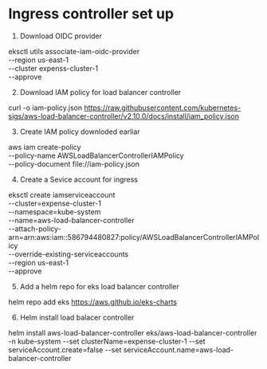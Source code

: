 # Ingress controller set up

1. Download OIDC provider

eksctl utils associate-iam-oidc-provider \
    --region us-east-1 \
    --cluster expenss-cluster-1 \
    --approve

2. Download IAM policy for load balancer controller

curl -o iam-policy.json https://raw.githubusercontent.com/kubernetes-sigs/aws-load-balancer-controller/v2.10.0/docs/install/iam_policy.json

3. Create IAM policy downloded earliar

aws iam create-policy \
    --policy-name AWSLoadBalancerControllerIAMPolicy \
    --policy-document file://iam-policy.json

4. Create a Sevice account for ingress

eksctl create iamserviceaccount \
--cluster=expense-cluster-1 \
--namespace=kube-system \
--name=aws-load-balancer-controller \
--attach-policy-arn=arn:aws:iam::586794480827:policy/AWSLoadBalancerControllerIAMPolicy \
--override-existing-serviceaccounts \
--region us-east-1 \
--approve

5. Add a helm repo for eks load balancer controller

helm repo add eks https://aws.github.io/eks-charts

6. Helm install load balacer controller

helm install aws-load-balancer-controller eks/aws-load-balancer-controller -n kube-system --set clusterName=expense-cluster-1 --set serviceAccount.create=false --set serviceAccount.name=aws-load-balancer-controller